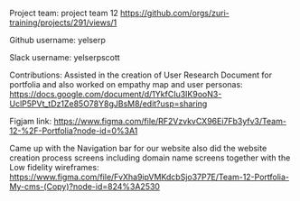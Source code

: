 Project team: project team 12 https://github.com/orgs/zuri-training/projects/291/views/1

Github username: yelserp 

Slack username: yelserpscott 

Contributions: Assisted in the creation of User Research Document for portfolia and also worked on empathy map and user personas: https://docs.google.com/document/d/1YkfCIu3IK9ooN3-UclP5PVt_tDz1Ze85O78Y8gJBsM8/edit?usp=sharing

Figjam link: https://www.figma.com/file/RF2VzvkvCX96Ei7Fb3yfv3/Team-12-%2F-Portfolia?node-id=0%3A1

Came up with the Navigation bar for our website also did the website creation process screens including domain name screens together with the Low fidelity wireframes: https://www.figma.com/file/FvXha9ipVMKdcbSjo37P7E/Team-12-Portfolia-My-cms-(Copy)?node-id=824%3A2530
